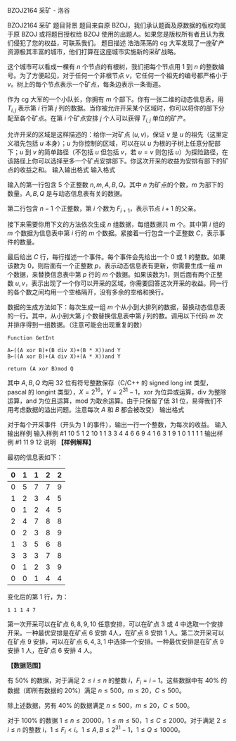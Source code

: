 



BZOJ2164 采矿 - 洛谷














BZOJ2164 采矿
题目背景
题目来自原 BZOJ，我们承认题面及原数据的版权均属于原 BZOJ 或将题目授权给 BZOJ 使用的出题人。如果您是版权所有者且认为我们侵犯了您的权益，可联系我们。
题目描述
浩浩荡荡的 cg 大军发现了一座矿产资源极其丰富的城市，他们打算在这座城市实施新的采矿战略。

这个城市可以看成一棵有 $n$ 个节点的有根树，我们把每个节点用 $1$ 到 $n$ 的整数编号。为了方便起见，对于任何一个非根节点 $v$，它任何一个祖先的编号都严格小于 $v$。树上的每个节点表示一个矿点，每条边表示一条街道。

作为 cg 大军的一个小队长，你拥有 $m$ 个部下。你有一张二维的动态信息表，用 $T_{i,j}$ 表示第 $i$ 行第 $j$ 列的数据。当你被允许开采某个区域时，你可以将你的部下分配至各个矿点。在第 $i$ 个矿点安排 $j$ 个人可以获得 $T_{i,j}$ 单位的矿产。

允许开采的区域是这样描述的：给你一对矿点 $(u,v)$，保证 $v$ 是 $u$ 的祖先（这里定义祖先包括 $u$ 本身）；$u$ 为你控制的区域，可以在以 $u$ 为根的子树上任意分配部下；$u$ 到 $v$ 的简单路径（不包括 $u$ 但包括 $v$，若 $u=v$ 则包括 $u$）为探险路径，在该路径上你可以选择至多一个矿点安排部下。你这次开采的收益为安排有部下的矿点的收益之和。
输入输出格式
输入格式

输入的第一行包含 $5$ 个正整数 $n,m,A,B,Q$。其中 $n$ 为矿点的个数，$m$ 为部下的数量。$A,B,Q$ 是与动态信息表有关的数据。

第二行包含 $n-1$ 个正整数，第 $i$ 个数为 $F_{i+1}$，表示节点 $i+1$ 的父亲。

接下来需要你用下文的方法依次生成 $n$ 组数据，每组数据共 $m$ 个。其中第 $i$ 组的 $m$ 个数据为信息表中第 $i$ 行的 $m$ 个数据。紧接着一行包含一个正整数 $C$，表示事件的数量。

最后给出 $C$ 行，每行描述一个事件。每个事件会先给出一个 $0$ 或 $1$ 的整数。如果该数为 $0$，则后面有一个正整数 $p$，表示动态信息表有更新，你需要生成一组 $m$ 个数据，来替换信息表中第 $p$ 行的 $m$ 个数据。如果该数为$1$，则后面有两个正整数 $u,v$，表示出现了一个你可以开采的区域，你需要回答这次开采的收益。同一行的各个数之间均用一个空格隔开，没有多余的空格和换行。

数据的生成方法如下：每次生成一组 $m$ 个从小到大排列的数据，替换动态信息表的一行。其中，从小到大第 $j$ 个数替换信息表中第 $j$ 列的数。调用以下代码 $m$ 次并排序得到一组数据。（注意可能会出现重复的数）

```
Function GetInt 

A←((A xor B)+(B div X)+(B * X))and Y 
B←((A xor B)+(A div X)+(A * X))and Y 

return (A xor B)mod Q 
```

其中 $A,B,Q$ 均用 $32$ 位有符号整数保存（C/C++ 的 signed long int 类型，pascal 的 longint 类型），$X=2^{16}$，$Y=2^{31}-1$，xor 为位异或运算，div 为整除运算，and 为位且运算，mod 为取余运算。由于只保留了低 $31$ 位，易得我们不用考虑数据的溢出问题。注意每次 $A$ 和 $B$ 都会被改变）
输出格式

对于每个开采事件（开头为 $1$ 的事件），输出一行一个整数，为每次的收益。
输入输出样例
输入样例 #1
10 5 1 2 10
1 1 3 3 4 4 6 6 9
4
1 6 3
1 9 1
0 1
1 1 1
输出样例 #1
11
9
12
说明
**【样例解释】**

最初的信息表如下：

| 0 | 1 | 1 | 2 | 2 |
| :----------: | :----------: | :----------: | :----------: | :----------: |
| 0 | 5 | 7 | 7 | 9 |
| 1 | 2 | 3 | 4 | 5 |
| 0 | 1 | 2 | 4 | 5 |
| 2 | 4 | 7 | 8 | 8 |
| 0 | 2 | 3 | 8 | 9 |
| 1 | 3 | 5 | 6 | 8 |
| 3 | 3 | 3 | 7 | 8 |
| 0 | 1 | 2 | 3 | 9 |
| 0 | 0 | 1 | 4 | 4 |

变化后的第 $1$ 行，为：
```
1 1 1 4 7
```
第一次开采可以在矿点 $6,8,9,10$ 任意安排，可以在矿点 $3$ 或 $4$ 中选取一个安排开采。一种最优安排是在矿点 $6$ 安排 $4$人，在矿点 $8$ 安排 $1$ 人。第二次开采可以在矿点 $9$ 安排，可以在矿点 $6,4,3,1$ 中选择一个安排。一种最优安排是在矿点 $9$ 安排 $1$ 人，在矿点 $6$ 安排 $4$ 人。

**【数据范围】**

有 $50\%$ 的数据，对于满足 $2\leq i\leq n$ 的整数 $i$，$F_i=i-1$。这些数据中有 $40\%$ 的数据（即所有数据的 $20\%$）满足 $n\leq 500，m\leq 20，C\leq 500$。

除上述数据，另有 $40\%$ 的数据满足 $n\leq 500$，$m\leq 20$，$C\leq 500$。

对于 $100\%$ 的数据 $1\leq n\leq 20000$，$1\leq m\leq 50$，$1\leq C\leq 2000$。对于满足 $2\leq i\leq n$ 的整数 $i$，$1\leq F_i<i$。$1\leq A,B\leq 2^{31}-1$，$1\leq Q\leq 10000$。






